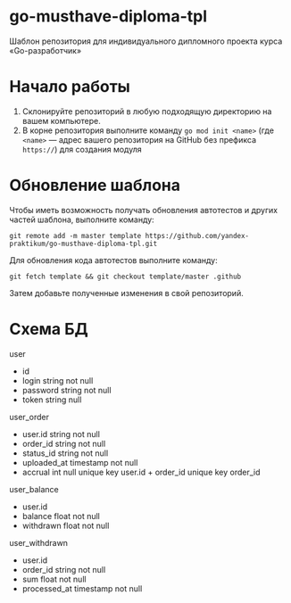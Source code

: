 # go-musthave-diploma-tpl

Шаблон репозитория для индивидуального дипломного проекта курса «Go-разработчик»

# Начало работы

1. Склонируйте репозиторий в любую подходящую директорию на вашем компьютере.
2. В корне репозитория выполните команду `go mod init <name>` (где `<name>` — адрес вашего репозитория на GitHub без
   префикса `https://`) для создания модуля

# Обновление шаблона

Чтобы иметь возможность получать обновления автотестов и других частей шаблона, выполните команду:

```
git remote add -m master template https://github.com/yandex-praktikum/go-musthave-diploma-tpl.git
```

Для обновления кода автотестов выполните команду:

```
git fetch template && git checkout template/master .github
```

Затем добавьте полученные изменения в свой репозиторий.


# Схема БД

user
- id 
- login string not null
- password string not null
- token string null

user_order
- user.id string not null
- order_id string not null
- status_id string not null
- uploaded_at timestamp not null
- accrual int null
unique key user.id + order_id
unique key order_id

user_balance
- user.id
- balance float not null
- withdrawn float not null

user_withdrawn
- user.id
- order_id string not null
- sum float not null
- processed_at timestamp not null


